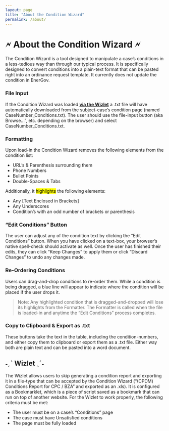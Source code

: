 ```yaml
---
layout: page
title: "About the Condition Wizard"
permalink: /about/
---
```

# 🗲 About the Condition Wizard 🗲
The Condition Wizard is a tool designed to manipulate a case’s conditions in a less-tedious way than through our typical process. It is specifically designed to convert conditions into a plain-text format that can be pasted right into an ordinance request template. It currently does not update the condition in EnerGov.

### File Input
If the Condition Wizard was loaded [**via the Wizlet**](#ˏˋ-wizlet-ˎˊ) a .txt file will have automatically downloaded from the subject-case’s condition page (named CaseNumber_Conditions.txt). The user should use the file-input button (aka Browse…”, etc. depending on the browser) and select CaseNumber_Conditions.txt.

### Formatting
Upon load-in the Condition Wizard removes the following elements from the condition list:
-	URL’s & Parenthesis surrounding them
-	Phone Numbers
-	Bullet Points
-	Double-Spaces & Tabs

Additionally, it <mark>highlights</mark> the following elements:
-	Any [Text Enclosed in Brackets]
-	Any Underscores
-	Condition’s with an odd number of brackets or parenthesis

### “Edit Conditions” Button
The user can adjust any of the condition text by clicking the “Edit Conditions” button. When you have clicked on a text-box, your browser’s native spell-check should activate as well. Once the user has finished their edits, they can click “Keep Changes” to apply them or click “Discard Changes” to undo any changes made.

### Re-Ordering Conditions
Users can drag-and-drop conditions to re-order them. While a condition is being dragged, a blue line will appear to indicate where the condition will be placed if the user drops it.
>Note: Any highlighted condition that is dragged-and-dropped will lose its highlights from the Formatter. The Formatter is called when the file is loaded-in and anytime the “Edit Conditions” process completes.

### Copy to Clipboard & Export as .txt
These buttons take the text in the table, including the condition-numbers, and either copy them to clipboard or export them as a .txt file. Either way both are plain text and can be pasted into a word document. 

## ˗ˏˋ Wizlet ˎˊ˗
The Wizlet allows users to skip generating a condition report and exporting it in a file-type that can be accepted by the Condition Wizard (“(CPDM) Conditions Report for CPC / BZA” and exported as an .xls). It is configured as a Bookmarklet, which is a piece of script saved as a bookmark that can run on top of another website.
For the Wizlet to work properly, the following criteria must be met:
-	The user must be on a case’s “Conditions” page
-	The case must have Unsatisfied conditions
-	The page must be fully loaded
  
  
  
  
  
  
  
  
  
